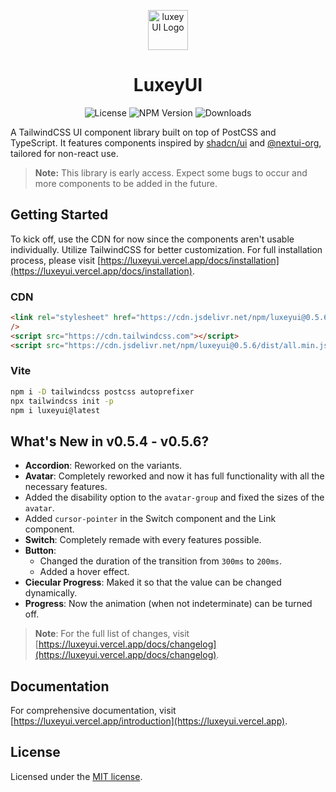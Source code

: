 <p align="center">
    <img src="https://luxeyui.vercel.app/logo.png" alt="luxeyUI Logo" width="64" />
    <h1 align="center">LuxeyUI</h1>
</p>
<p align="center">
    <img src="https://img.shields.io/npm/l/luxeyui?style=flat" alt="License" />
    <img src="https://img.shields.io/npm/v/luxeyui?style=flat&logo=npm&label=version&color=lincolngreen" alt="NPM Version" />
    <img src="https://img.shields.io/badge/downloads-2.9k+-malachite" alt="Downloads" />
</p>

A TailwindCSS UI component library built on top of PostCSS and TypeScript. It features components inspired by [shadcn/ui](https://ui.shadcn.com) and [@nextui-org](https://nextui.org), tailored for non-react use.

> **Note:** This library is early access. Expect some bugs to occur and more components to be added in the future.

## Getting Started

To kick off, use the CDN for now since the components aren't usable individually. Utilize TailwindCSS for better customization. For full installation process, please visit [https://luxeyui.vercel.app/docs/installation](https://luxeyui.vercel.app/docs/installation).

### CDN

```html
<link rel="stylesheet" href="https://cdn.jsdelivr.net/npm/luxeyui@0.5.6/dist/all.min.css"
/>
<script src="https://cdn.tailwindcss.com"></script>
<script src="https://cdn.jsdelivr.net/npm/luxeyui@0.5.6/dist/all.min.js" defer></script>
```

### Vite

```bash
npm i -D tailwindcss postcss autoprefixer
npx tailwindcss init -p
npm i luxeyui@latest
```

## What's New in v0.5.4 - v0.5.6?

-   **Accordion**: Reworked on the variants.
-   **Avatar**: Completely reworked and now it has full functionality with all the necessary features.
-   Added the disability option to the `avatar-group` and fixed the sizes of the `avatar`.
-   Added `cursor-pointer` in the Switch component and the Link component.
-   **Switch**: Completely remade with every features possible.
-   **Button**: 
    - Changed the duration of the transition from `300ms` to `200ms`.
    - Added a hover effect.
-   **Ciecular Progress**: Maked it so that the value can be changed dynamically.
-   **Progress**: Now the animation (when not indeterminate) can be turned off.

> **Note**: For the full list of changes, visit [https://luxeyui.vercel.app/docs/changelog](https://luxeyui.vercel.app/docs/changelog).

## Documentation

For comprehensive documentation, visit
[https://luxeyui.vercel.app/introduction](https://luxeyui.vercel.app).

## License

Licensed under the [MIT license](https://choosealicense.com/licenses/mit/).
